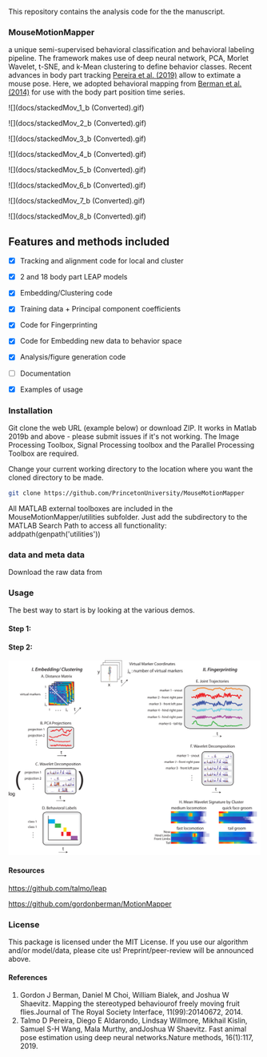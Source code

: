 
This repository contains the analysis code for the the manuscript. 




### MouseMotionMapper 
 a unique semi-supervised behavioral classification and behavioral labeling pipeline. 
 The framework makes use of deep neural network, PCA, Morlet Wavelet, t-SNE, and k-Mean clustering to define behavior classes. 
 Recent advances in body part tracking [Pereira et al. (2019)](https://doi.org/10.1038/s41592-018-0234-5) allow to extimate a mouse pose. Here, we adopted behavioral mapping from [Berman et al. (2014)](https://doi.org/10.1098/rsif.2014.0672) for use with the body part position time series.
 
![](docs/stackedMov_1_b (Converted).gif)

![](docs/stackedMov_2_b (Converted).gif)

![](docs/stackedMov_3_b (Converted).gif)

![](docs/stackedMov_4_b (Converted).gif)

![](docs/stackedMov_5_b (Converted).gif)

![](docs/stackedMov_6_b (Converted).gif)

![](docs/stackedMov_7_b (Converted).gif)

![](docs/stackedMov_8_b (Converted).gif)

## Features and methods included

- [x] Tracking and alignment code for local and cluster
- [x] 2 and 18 body part LEAP models
- [x] Embedding/Clustering code
- [x] Training data + Principal component coefficients 
- [x] Code for Fingerprinting
- [x] Code for Embedding new data to behavior space
- [x] Analysis/figure generation code
- [ ] Documentation
- [x] Examples of usage



### Installation

Git clone the web URL (example below) or download ZIP. It works in Matlab 2019b and above - please submit issues if it's not working. The Image Processing Toolbox, Signal Processing toolbox and the Parallel Processing Toolbox are required.

Change your current working directory to the location where you want the cloned directory to be made.
```bash
git clone https://github.com/PrincetonUniversity/MouseMotionMapper
```
All MATLAB external toolboxes are included in the MouseMotionMapper/utilities subfolder. Just add the subdirectory to the MATLAB Search Path to access all functionality:
addpath(genpath('utilities'))

### data and meta data
Download the raw data from 


### Usage
The best way to start is by looking at the various demos.

#### Step 1: 

#### Step 2: 


![](docs/Flowchart.png)

#### Resources
https://github.com/talmo/leap

https://github.com/gordonberman/MotionMapper


### License
This package is licensed under the MIT License. If you use our algorithm and/or model/data, please cite us! Preprint/peer-review will be announced above.

#### References
1. Gordon J Berman, Daniel M Choi, William Bialek, and Joshua W Shaevitz. Mapping the stereotyped behaviourof freely moving fruit flies.Journal of The Royal Society Interface, 11(99):20140672, 2014.
2. Talmo D Pereira, Diego E Aldarondo, Lindsay Willmore, Mikhail Kislin, Samuel S-H Wang, Mala Murthy, andJoshua W Shaevitz. Fast animal pose estimation using deep neural networks.Nature methods, 16(1):117, 2019.

